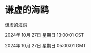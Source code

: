 # 谦虚的海鸥
[谦虚的海鸥](http://219.139.197.74:56308/qxdho/course/base/hotlink/index.php)

2024年 10月 27日 星期日 13:00:01 CST

2024年 10月 27日 星期日 05:00:01 GMT
